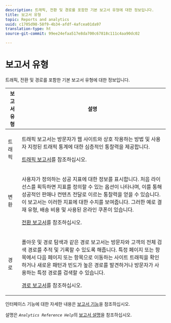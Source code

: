 ```yaml
---
description: 트래픽, 전환 및 경로를 포함한 기본 보고서 유형에 대한 정보입니다.
title: 보고서 유형
topic: Reports and analytics
uuid: c1705d98-58f9-4b34-afdf-4afcea01da97
translation-type: ht
source-git-commit: 99ee24efaa517e8da700c67818c111c4aa90dc02

---
```



# 보고서 유형

트래픽, 전환 및 경로를 포함한 기본 보고서 유형에 대한 정보입니다.

<table id="table_C167C2A2EA4742E9B14DA4F90C6FCEE2"> 
 <thead> 
  <tr> 
   <th colname="col1" class="entry"> 보고서 유형 </th> 
   <th colname="col2" class="entry"> 설명 </th> 
  </tr> 
 </thead>
 <tbody> 
  <tr> 
   <td colname="col1"> 트래픽 </td> 
   <td colname="col2"> <p>트래픽 보고서는 방문자가 웹 사이트와 상호 작용하는 방법 및 사용자 지정된 트래픽 통계에 대한 심층적인 통찰력을 제공합니다. </p> <p><a href="https://marketing.adobe.com/resources/help/ko_KR/reference/reports_traffic.html"  >트래픽 보고서</a>를 참조하십시오. </p> </td> 
  </tr> 
  <tr> 
   <td colname="col1"> 변환 </td> 
   <td colname="col2"> <p>사용자가 정의하는 성공 지표에 대한 정보를 표시합니다. 처음 라이선스를 획득하면 지표를 정의할 수 있는 옵션이 나타나며, 이를 통해 성공적인 판매나 컨텐츠 전달로 이르는 통찰력을 얻을 수 있습니다. 이 보고서는 이러한 지표에 대한 수치를 보여줍니다. 그러한 예로 결재 유형, 배송 비용 및 사용된 온라인 쿠폰이 있습니다. </p> <p><a href="https://marketing.adobe.com/resources/help/ko_KR/reference/reports_conversion.html"  >전환 보고서</a>를 참조하십시오. </p> </td> 
  </tr> 
  <tr> 
   <td colname="col1"> 경로 </td> 
   <td colname="col2"> <p>폴아웃 및 경로 탐색과 같은 경로 보고서는 방문자와 고객의 전체 검색 경로를 추적 및 기록할 수 있도록 해줍니다. 특정 페이지 또는 항목에서 다음 페이지 또는 항목으로 이동하는 사이트 트래픽을 확인하거나 새로운 패턴과 빈도가 높은 경로를 발견하거나 방문자가 사용하는 특정 경로를 검색할 수 있습니다. </p> <p><a href="https://marketing.adobe.com/resources/help/ko_KR/reference/reports_paths.html"  >경로 보고서</a>를 참조하십시오. </p> </td> 
  </tr> 
 </tbody> 
</table>

인터페이스 기능에 대한 자세한 내용은 [보고서 기능](/help/analyze/reports-analytics/overview/report-overview.md)을 참조하십시오.

설명은 *`Analytics Reference Help`*&#x200B;의 [보고서 설명](https://marketing.adobe.com/resources/help/ko_KR/reference/reports_descriptions.html)을 참조하십시오.
